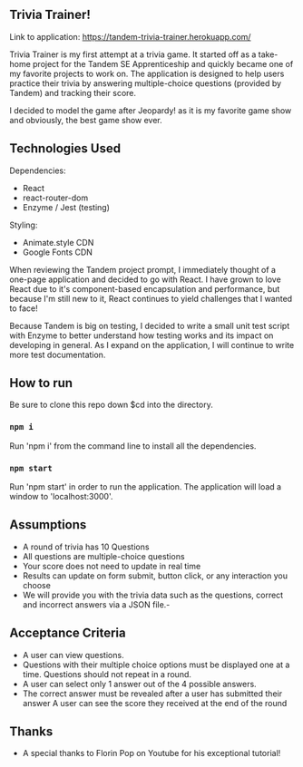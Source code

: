 ## Trivia Trainer!

Link to application: https://tandem-trivia-trainer.herokuapp.com/

Trivia Trainer is my first attempt at a trivia game. It started off as a take-home project for the Tandem SE Apprenticeship and quickly became one of my favorite projects to work on. The application is designed to help users practice their trivia by answering multiple-choice questions (provided by Tandem) and tracking their score. 

I decided to model the game after Jeopardy! as it is my favorite game show and obviously, the best game show ever. 

## Technologies Used

Dependencies: 
- React
- react-router-dom
- Enzyme / Jest (testing) 

Styling: 
- Animate.style CDN 
- Google Fonts CDN 

When reviewing the Tandem project prompt, I immediately thought of a one-page application and decided to go with React. I have grown to love React due to it's component-based encapsulation and performance, but because I'm still new to it, React continues to yield challenges that I wanted to face!

Because Tandem is big on testing, I decided to write a small unit test script with Enzyme to better understand how testing works and its impact on developing in general. As I expand on the application, I will continue to write more test documentation. 

## How to run

Be sure to clone this repo down $cd into the directory. 

### `npm i`

Run 'npm i' from the command line to install all the dependencies. 

### `npm start`

Run 'npm start' in order to run the application. 
The application will load a window to 'localhost:3000'. 

## Assumptions 

- A round of trivia has 10 Questions
- All questions are multiple-choice questions
- Your score does not need to update in real time
- Results can update on form submit, button click, or any interaction you choose
- We will provide you with the trivia data such as the questions, correct and incorrect answers via a JSON file.-

## Acceptance Criteria 

- A user can view questions.
- Questions with their multiple choice options must be displayed one at a time. Questions should not repeat in a round.
- A user can select only 1 answer out of the 4 possible answers.
- The correct answer must be revealed after a user has submitted their answer A user can see the score they received at the end of the round

## Thanks 

- A special thanks to Florin Pop on Youtube for his exceptional tutorial!


